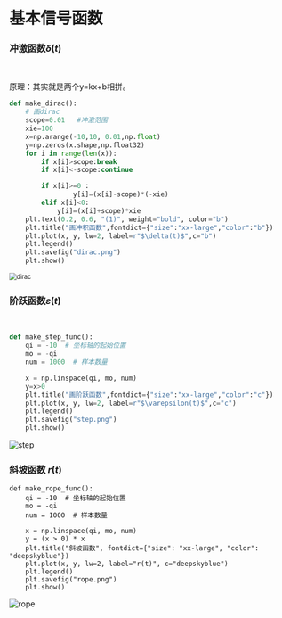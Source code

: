 # 基本信号函数

### 冲激函数$\delta(t)$

$$
\
$$

原理：其实就是两个y=kx+b相拼。

```python
def make_dirac():
    # 画dirac
    scope=0.01   #冲激范围
    xie=100
    x=np.arange(-10,10, 0.01,np.float)
    y=np.zeros(x.shape,np.float32)
    for i in range(len(x)):
        if x[i]>scope:break
        if x[i]<-scope:continue

        if x[i]>=0 :
                y[i]=(x[i]-scope)*(-xie)
        elif x[i]<0:
            y[i]=(x[i]+scope)*xie
    plt.text(0.2, 0.6, "(1)", weight="bold", color="b")
    plt.title("画冲积函数",fontdict={"size":"xx-large","color":"b"})
    plt.plot(x, y, lw=2, label=r"$\delta(t)$",c="b")
    plt.legend()
    plt.savefig("dirac.png")
    plt.show()
```



<img src="/home/mally/codes/githubs/python_aesthetic/py之信号与系统/作业1_20200313/使用的图片/dirac.png" alt="dirac" style="zoom: 80%;" />



### 阶跃函数$\varepsilon(t)$

$$
\
$$



```python
def make_step_func():
    qi = -10  # 坐标轴的起始位置
    mo = -qi
    num = 1000  # 样本数量

    x = np.linspace(qi, mo, num)
    y=x>0
    plt.title("画阶跃函数",fontdict={"size":"xx-large","color":"c"})
    plt.plot(x, y, lw=2, label=r"$\varepsilon(t)$",c="c")
    plt.legend()
    plt.savefig("step.png")
    plt.show()
```

![step](/home/mally/codes/githubs/python_aesthetic/py之信号与系统/作业1_20200313/使用的图片/step.png)

### 斜坡函数 $r(t)$

```
def make_rope_func():
    qi = -10  # 坐标轴的起始位置
    mo = -qi
    num = 1000  # 样本数量

    x = np.linspace(qi, mo, num)
    y = (x > 0) * x
    plt.title("斜坡函数", fontdict={"size": "xx-large", "color": "deepskyblue"})
    plt.plot(x, y, lw=2, label="r(t)", c="deepskyblue")
    plt.legend()
    plt.savefig("rope.png")
    plt.show()
```

![rope](/home/mally/codes/githubs/python_aesthetic/py之信号与系统/作业1_20200313/使用的图片/rope.png)